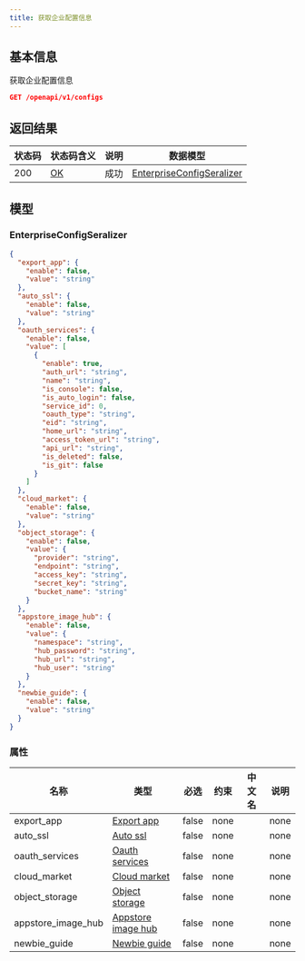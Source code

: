 ```yaml
---
title: 获取企业配置信息
---
```



## 基本信息

获取企业配置信息

```json title="请求路径"
GET /openapi/v1/configs
```

## 返回结果

|状态码|状态码含义|说明|数据模型|
|---|---|---|---|
|200|[OK](https://tools.ietf.org/html/rfc7231#section-6.3.1)|成功|[EnterpriseConfigSeralizer](#enterpriseconfigseralizer)|


## 模型

### EnterpriseConfigSeralizer

```json
{
  "export_app": {
    "enable": false,
    "value": "string"
  },
  "auto_ssl": {
    "enable": false,
    "value": "string"
  },
  "oauth_services": {
    "enable": false,
    "value": [
      {
        "enable": true,
        "auth_url": "string",
        "name": "string",
        "is_console": false,
        "is_auto_login": false,
        "service_id": 0,
        "oauth_type": "string",
        "eid": "string",
        "home_url": "string",
        "access_token_url": "string",
        "api_url": "string",
        "is_deleted": false,
        "is_git": false
      }
    ]
  },
  "cloud_market": {
    "enable": false,
    "value": "string"
  },
  "object_storage": {
    "enable": false,
    "value": {
      "provider": "string",
      "endpoint": "string",
      "access_key": "string",
      "secret_key": "string",
      "bucket_name": "string"
    }
  },
  "appstore_image_hub": {
    "enable": false,
    "value": {
      "namespace": "string",
      "hub_password": "string",
      "hub_url": "string",
      "hub_user": "string"
    }
  },
  "newbie_guide": {
    "enable": false,
    "value": "string"
  }
}

```

### 属性

|名称|类型|必选|约束|中文名|说明|
|---|---|---|---|---|---|
|export_app|[Export app](#schemaexport%20app)|false|none||none|
|auto_ssl|[Auto ssl](#schemaauto%20ssl)|false|none||none|
|oauth_services|[Oauth services](#schemaoauth%20services)|false|none||none|
|cloud_market|[Cloud market](#schemacloud%20market)|false|none||none|
|object_storage|[Object storage](#schemaobject%20storage)|false|none||none|
|appstore_image_hub|[Appstore image hub](#schemaappstore%20image%20hub)|false|none||none|
|newbie_guide|[Newbie guide](#schemanewbie%20guide)|false|none||none|
